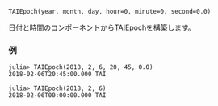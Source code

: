 ```
TAIEpoch(year, month, day, hour=0, minute=0, second=0.0)
```

日付と時間のコンポーネントからTAIEpochを構築します。

### 例

```jldoctest; setup = :(using AstroTime)
julia> TAIEpoch(2018, 2, 6, 20, 45, 0.0)
2018-02-06T20:45:00.000 TAI

julia> TAIEpoch(2018, 2, 6)
2018-02-06T00:00:00.000 TAI
```
